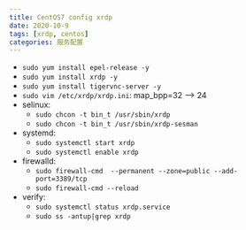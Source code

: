 ```yaml
---
title: CentOS7 config xrdp
date: 2020-10-9
tags: [xrdp, centos]
categories: 服务配置
---
```


- `sudo yum install epel-release -y`
- `sudo yum install xrdp -y`
- `sudo yum install tigervnc-server -y`
- `sudo vim /etc/xrdp/xrdp.ini`: map_bpp=32 --> 24
- selinux:
    - `sudo chcon -t bin_t /usr/sbin/xrdp`
    - `sudo chcon -t bin_t /usr/sbin/xrdp-sesman`
- systemd:
    - `sudo systemctl start xrdp`
    - `sudo systemctl enable xrdp`
- firewalld:
    - `sudo firewall-cmd  --permanent --zone=public --add-port=3389/tcp`
    - `sudo firewall-cmd --reload`
- verify:
    - `sudo systemctl status xrdp.service`
    - `sudo ss -antup|grep xrdp`